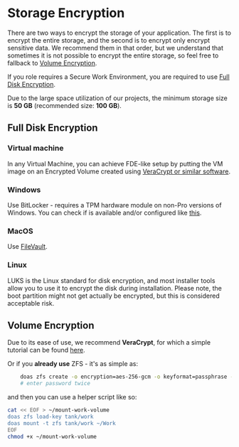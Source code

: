 # Storage Encryption

There are two ways to encrypt the storage of your application.
The first is to encrypt the entire storage, and the second is to encrypt only encrypt sensitive data.
We recommend them in that order, but we understand that sometimes it is not possible to encrypt the entire storage, so feel free to fallback to [Volume Encryption](#volume-encryption).

If you role requires a Secure Work Environment, you are required to use [Full Disk Encryption](#full-disk-encryption).

Due to the large space utilization of our projects, the minimum storage size is **50 GB** (recommended size:
**100 GB**).

## Full Disk Encryption

### Virtual machine

In any Virtual Machine, you can achieve FDE-like setup by putting the VM image on an Encrypted Volume created using [VeraCrypt or similar software](#volume-encryption).

### Windows

Use BitLocker - requires a TPM hardware module on non-Pro versions of Windows.
You can check if is available and/or configured like [this](https://www.dell.com/support/kbdoc/en-us/000125409/how-to-enable-or-disable-bitlocker-with-tpm-in-windows?lwp=rt#TOC03).

### MacOS

Use [FileVault](https://support.apple.com/guide/mac-help/encrypt-mac-data-with-filevault-mh11785/mac).

### Linux

LUKS is the Linux standard for disk encryption, and most installer tools allow you to use it to encrypt the disk during installation.
Please note, the boot partition might not get actually be encrypted, but this is considered acceptable risk.

## Volume Encryption

Due to its ease of use, we recommend **VeraCrypt**, for which a simple tutorial can be found [here](https://github.com/reef-technologies/handbook/blob/master/docs/VeraCrypt.md).

Or if you **already use** ZFS - it's as simple as:
```bash
    doas zfs create -o encryption=aes-256-gcm -o keyformat=passphrase -o keylocation=prompt -o mountpoint=legacy tank/work  
    # enter password twice
```

and then you can use a helper script like so:
```bash
cat << EOF > ~/mount-work-volume
doas zfs load-key tank/work
doas mount -t zfs tank/work ~/Work
EOF
chmod +x ~/mount-work-volume
```
